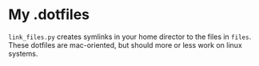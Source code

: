 # My .dotfiles
`link_files.py` creates symlinks in your home director to the files in `files`.  
These dotfiles are mac-oriented, but should more or less work on linux systems.
